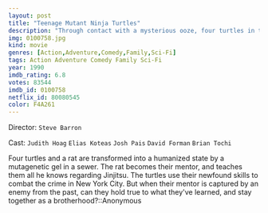 ```yaml
---
layout: post
title: "Teenage Mutant Ninja Turtles"
description: "Through contact with a mysterious ooze, four turtles in the sewers of New York mutate into intelligent pizza-loving humanoids, and are mentored in the art of ninja combat by the wise rat Splinter. When the evil Shredder attempts to take over the world, the turtles set out to stop him..."
img: 0100758.jpg
kind: movie
genres: [Action,Adventure,Comedy,Family,Sci-Fi]
tags: Action Adventure Comedy Family Sci-Fi 
year: 1990
imdb_rating: 6.8
votes: 83544
imdb_id: 0100758
netflix_id: 80080545
color: F4A261
---
```

Director: `Steve Barron`  

Cast: `Judith Hoag` `Elias Koteas` `Josh Pais` `David Forman` `Brian Tochi` 

Four turtles and a rat are transformed into a humanized state by a mutagenetic gel in a sewer. The rat becomes their mentor, and teaches them all he knows regarding Jinjitsu. The turtles use their newfound skills to combat the crime in New York City. But when their mentor is captured by an enemy from the past, can they hold true to what they've learned, and stay together as a brotherhood?::Anonymous